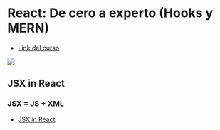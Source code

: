 # React: De cero a experto (Hooks y MERN)

- [Link del curso](https://www.udemy.com/course/react-cero-experto/)

<img src="https://pbs.twimg.com/card_img/1565492559891283976/3hDZnC-B?format=png&name=medium"/>

## JSX in React

### JSX = JS + XML

- [JSX in React](https://www.freecodecamp.org/news/jsx-in-react-introduction/)
